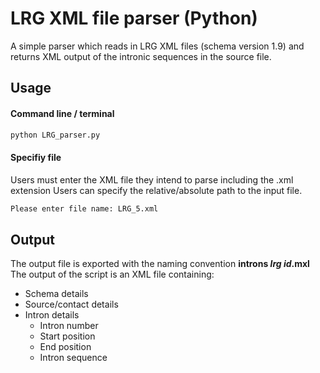 # LRG XML file parser (Python)

A simple parser which reads in LRG XML files (schema version 1.9) and returns XML output of the intronic sequences in the source file.

## Usage

#### Command line / terminal

```bash
python LRG_parser.py
```

#### Specifiy file
Users must enter the XML file they intend to parse including the .xml extension
Users can specify the relative/absolute path to the input file.
```bash
Please enter file name: LRG_5.xml
```

## Output
The output file is exported with the naming convention **introns _lrg id_.mxl**
The output of the script is an XML file containing:
- Schema details
- Source/contact details
- Intron details
	- Intron number
	- Start position
	- End position
	- Intron sequence
